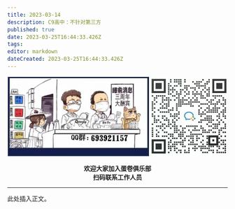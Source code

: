 ```yaml
---
title: 2023-03-14
description: C9高中：不针对第三方
published: true
date: 2023-03-25T16:44:33.426Z
tags: 
editor: markdown
dateCreated: 2023-03-25T16:44:33.426Z
---
```


<center style="font-weight:bold;">
  <img src="/assets/join.png" alt="加入蛋卷俱乐部"><br/>
  <p>欢迎大家加入蛋卷俱乐部<br/>扫码联系工作人员</p>
</center>

---

此处插入正文。
